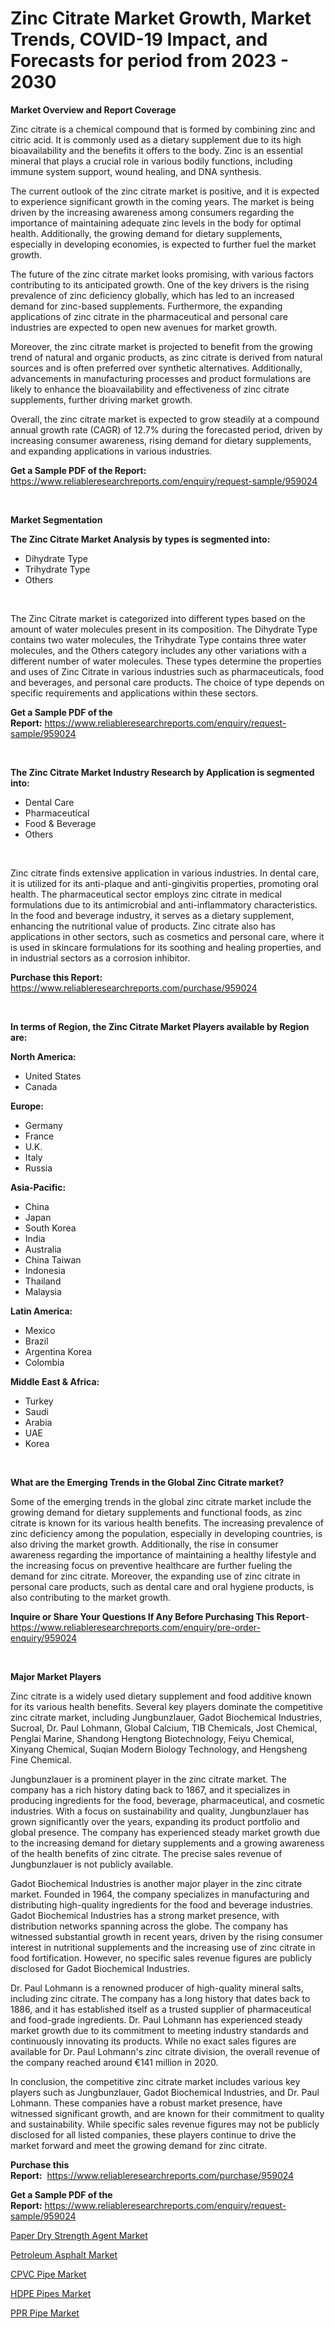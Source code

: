 <p><h1>Zinc Citrate Market Growth, Market Trends, COVID-19 Impact, and Forecasts for period from 2023 - 2030</h1></p><p><strong>Market Overview and Report Coverage</strong></p>
<p><p>Zinc citrate is a chemical compound that is formed by combining zinc and citric acid. It is commonly used as a dietary supplement due to its high bioavailability and the benefits it offers to the body. Zinc is an essential mineral that plays a crucial role in various bodily functions, including immune system support, wound healing, and DNA synthesis.</p><p>The current outlook of the zinc citrate market is positive, and it is expected to experience significant growth in the coming years. The market is being driven by the increasing awareness among consumers regarding the importance of maintaining adequate zinc levels in the body for optimal health. Additionally, the growing demand for dietary supplements, especially in developing economies, is expected to further fuel the market growth.</p><p>The future of the zinc citrate market looks promising, with various factors contributing to its anticipated growth. One of the key drivers is the rising prevalence of zinc deficiency globally, which has led to an increased demand for zinc-based supplements. Furthermore, the expanding applications of zinc citrate in the pharmaceutical and personal care industries are expected to open new avenues for market growth.</p><p>Moreover, the zinc citrate market is projected to benefit from the growing trend of natural and organic products, as zinc citrate is derived from natural sources and is often preferred over synthetic alternatives. Additionally, advancements in manufacturing processes and product formulations are likely to enhance the bioavailability and effectiveness of zinc citrate supplements, further driving market growth.</p><p>Overall, the zinc citrate market is expected to grow steadily at a compound annual growth rate (CAGR) of 12.7% during the forecasted period, driven by increasing consumer awareness, rising demand for dietary supplements, and expanding applications in various industries.</p></p>
<p><strong>Get a Sample PDF of the Report:</strong> <a href="https://www.reliableresearchreports.com/enquiry/request-sample/959024">https://www.reliableresearchreports.com/enquiry/request-sample/959024</a></p>
<p>&nbsp;</p>
<p><strong>Market Segmentation</strong></p>
<p><strong>The Zinc Citrate Market Analysis by types is segmented into:</strong></p>
<p><ul><li>Dihydrate Type</li><li>Trihydrate Type</li><li>Others</li></ul></p>
<p>&nbsp;</p>
<p><p>The Zinc Citrate market is categorized into different types based on the amount of water molecules present in its composition. The Dihydrate Type contains two water molecules, the Trihydrate Type contains three water molecules, and the Others category includes any other variations with a different number of water molecules. These types determine the properties and uses of Zinc Citrate in various industries such as pharmaceuticals, food and beverages, and personal care products. The choice of type depends on specific requirements and applications within these sectors.</p></p>
<p><strong>Get a Sample PDF of the Report:</strong>&nbsp;<a href="https://www.reliableresearchreports.com/enquiry/request-sample/959024">https://www.reliableresearchreports.com/enquiry/request-sample/959024</a></p>
<p>&nbsp;</p>
<p><strong>The Zinc Citrate Market Industry Research by Application is segmented into:</strong></p>
<p><ul><li>Dental Care</li><li>Pharmaceutical</li><li>Food & Beverage</li><li>Others</li></ul></p>
<p>&nbsp;</p>
<p><p>Zinc citrate finds extensive application in various industries. In dental care, it is utilized for its anti-plaque and anti-gingivitis properties, promoting oral health. The pharmaceutical sector employs zinc citrate in medical formulations due to its antimicrobial and anti-inflammatory characteristics. In the food and beverage industry, it serves as a dietary supplement, enhancing the nutritional value of products. Zinc citrate also has applications in other sectors, such as cosmetics and personal care, where it is used in skincare formulations for its soothing and healing properties, and in industrial sectors as a corrosion inhibitor.</p></p>
<p><strong>Purchase this Report:</strong>&nbsp; <a href="https://www.reliableresearchreports.com/purchase/959024">https://www.reliableresearchreports.com/purchase/959024</a></p>
<p>&nbsp;</p>
<p><strong>In terms of Region, the Zinc Citrate Market Players available by Region are:</strong></p>
<p>
    <p> <strong> North America: </strong>
        <ul>
            <li>United States</li>
            <li>Canada</li>
        </ul>
        </p> 
    <p> <strong> Europe: </strong>
        <ul>
            <li>Germany</li>
            <li>France</li>
            <li>U.K.</li>
            <li>Italy</li>
            <li>Russia</li>
        </ul>
        </p> 
    <p> <strong> Asia-Pacific: </strong>
        <ul>
            <li>China</li>
            <li>Japan</li>
            <li>South Korea</li>
            <li>India</li>
            <li>Australia</li>
            <li>China Taiwan</li>
            <li>Indonesia</li>
            <li>Thailand</li>
            <li>Malaysia</li>
        </ul>
        </p> 
    <p> <strong> Latin America: </strong>
        <ul>
            <li>Mexico</li>
            <li>Brazil</li>
            <li>Argentina Korea</li>
            <li>Colombia</li>
        </ul>
        </p> 
    <p> <strong> Middle East & Africa: </strong>
        <ul>
            <li>Turkey</li>
            <li>Saudi</li>
            <li>Arabia</li>
            <li>UAE</li>
            <li>Korea</li>
        </ul>
    </p>
    </p>
<p>&nbsp;</p>
<p><strong>What are the Emerging Trends in the Global Zinc Citrate market?</strong></p>
<p><p>Some of the emerging trends in the global zinc citrate market include the growing demand for dietary supplements and functional foods, as zinc citrate is known for its various health benefits. The increasing prevalence of zinc deficiency among the population, especially in developing countries, is also driving the market growth. Additionally, the rise in consumer awareness regarding the importance of maintaining a healthy lifestyle and the increasing focus on preventive healthcare are further fueling the demand for zinc citrate. Moreover, the expanding use of zinc citrate in personal care products, such as dental care and oral hygiene products, is also contributing to the market growth.</p></p>
<p><strong>Inquire or Share Your Questions If Any Before Purchasing This Report</strong>- <a href="https://www.reliableresearchreports.com/enquiry/pre-order-enquiry/959024">https://www.reliableresearchreports.com/enquiry/pre-order-enquiry/959024</a></p>
<p>&nbsp;</p>
<p><strong>Major Market Players</strong></p>
<p><p>Zinc citrate is a widely used dietary supplement and food additive known for its various health benefits. Several key players dominate the competitive zinc citrate market, including Jungbunzlauer, Gadot Biochemical Industries, Sucroal, Dr. Paul Lohmann, Global Calcium, TIB Chemicals, Jost Chemical, Penglai Marine, Shandong Hengtong Biotechnology, Feiyu Chemical, Xinyang Chemical, Suqian Modern Biology Technology, and Hengsheng Fine Chemical.</p><p>Jungbunzlauer is a prominent player in the zinc citrate market. The company has a rich history dating back to 1867, and it specializes in producing ingredients for the food, beverage, pharmaceutical, and cosmetic industries. With a focus on sustainability and quality, Jungbunzlauer has grown significantly over the years, expanding its product portfolio and global presence. The company has experienced steady market growth due to the increasing demand for dietary supplements and a growing awareness of the health benefits of zinc citrate. The precise sales revenue of Jungbunzlauer is not publicly available.</p><p>Gadot Biochemical Industries is another major player in the zinc citrate market. Founded in 1964, the company specializes in manufacturing and distributing high-quality ingredients for the food and beverage industries. Gadot Biochemical Industries has a strong market presence, with distribution networks spanning across the globe. The company has witnessed substantial growth in recent years, driven by the rising consumer interest in nutritional supplements and the increasing use of zinc citrate in food fortification. However, no specific sales revenue figures are publicly disclosed for Gadot Biochemical Industries.</p><p>Dr. Paul Lohmann is a renowned producer of high-quality mineral salts, including zinc citrate. The company has a long history that dates back to 1886, and it has established itself as a trusted supplier of pharmaceutical and food-grade ingredients. Dr. Paul Lohmann has experienced steady market growth due to its commitment to meeting industry standards and continuously innovating its products. While no exact sales figures are available for Dr. Paul Lohmann's zinc citrate division, the overall revenue of the company reached around €141 million in 2020.</p><p>In conclusion, the competitive zinc citrate market includes various key players such as Jungbunzlauer, Gadot Biochemical Industries, and Dr. Paul Lohmann. These companies have a robust market presence, have witnessed significant growth, and are known for their commitment to quality and sustainability. While specific sales revenue figures may not be publicly disclosed for all listed companies, these players continue to drive the market forward and meet the growing demand for zinc citrate.</p></p>
<p><strong>Purchase this Report:</strong>&nbsp;&nbsp;<a href="https://www.reliableresearchreports.com/purchase/959024">https://www.reliableresearchreports.com/purchase/959024</a></p>
<p></p>
<p><strong>Get a Sample PDF of the Report:</strong>&nbsp;<a href="https://www.reliableresearchreports.com/enquiry/request-sample/959024">https://www.reliableresearchreports.com/enquiry/request-sample/959024</a></p>
<p><p><a href="https://github.com/castoriffic/Market-Research-Report-List-2/blob/main/paper-dry-strength-agent-market.md">Paper Dry Strength Agent Market</a></p><p><a href="https://github.com/lilstefpacute/Market-Research-Report-List-2/blob/main/petroleum-asphalt-market.md">Petroleum Asphalt Market</a></p><p><a href="https://github.com/FassouRP/Market-Research-Report-List-2/blob/main/cpvc-pipe-market.md">CPVC Pipe Market</a></p><p><a href="https://github.com/rexevange/Market-Research-Report-List-2/blob/main/hdpe-pipes-market.md">HDPE Pipes Market</a></p><p><a href="https://github.com/ashepherd82/Market-Research-Report-List-2/blob/main/ppr-pipe-market.md">PPR Pipe Market</a></p></p>